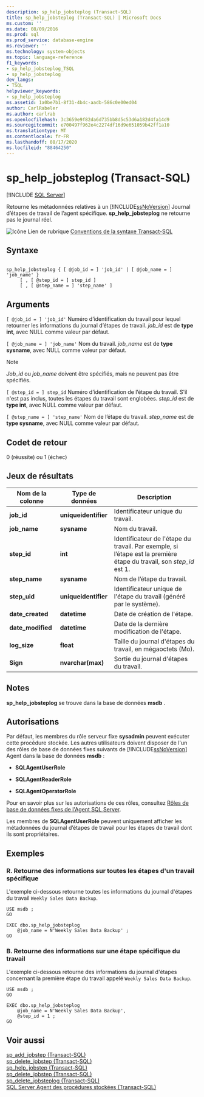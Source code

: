 ```yaml
---
description: sp_help_jobsteplog (Transact-SQL)
title: sp_help_jobsteplog (Transact-SQL) | Microsoft Docs
ms.custom: ''
ms.date: 08/09/2016
ms.prod: sql
ms.prod_service: database-engine
ms.reviewer: ''
ms.technology: system-objects
ms.topic: language-reference
f1_keywords:
- sp_help_jobsteplog_TSQL
- sp_help_jobsteplog
dev_langs:
- TSQL
helpviewer_keywords:
- sp_help_jobsteplog
ms.assetid: 1a0be7b1-8f31-4b4c-aadb-586c0e00ed04
author: CarlRabeler
ms.author: carlrab
ms.openlocfilehash: 3c3659e9f82da6d735bb8d5c53d6a182d4fa14d9
ms.sourcegitcommit: e700497f962e4c2274df16d9e651059b42ff1a10
ms.translationtype: MT
ms.contentlocale: fr-FR
ms.lasthandoff: 08/17/2020
ms.locfileid: "88464250"
---
```

# <a name="sp_help_jobsteplog-transact-sql"></a>sp_help_jobsteplog (Transact-SQL)
[!INCLUDE [SQL Server](../../includes/applies-to-version/sqlserver.md)]

  Retourne les métadonnées relatives à un [!INCLUDE[ssNoVersion](../../includes/ssnoversion-md.md)] Journal d’étapes de travail de l’agent spécifique. **sp_help_jobsteplog** ne retourne pas le journal réel.  

  
 ![Icône Lien de rubrique](../../database-engine/configure-windows/media/topic-link.gif "Icône du lien de rubrique") [Conventions de la syntaxe Transact-SQL](../../t-sql/language-elements/transact-sql-syntax-conventions-transact-sql.md)  
  
## <a name="syntax"></a>Syntaxe  
  
```  
  
sp_help_jobsteplog { [ @job_id = ] 'job_id' | [ @job_name = ] 'job_name' }  
     [ , [ @step_id = ] step_id ]  
     [ , [ @step_name = ] 'step_name' ]  
```  
  
## <a name="arguments"></a>Arguments  
`[ @job_id = ] 'job_id'` Numéro d’identification du travail pour lequel retourner les informations du journal d’étapes de travail. *job_id* est de **type int**, avec NULL comme valeur par défaut.  
  
`[ @job_name = ] 'job_name'` Nom du travail. *job_name* est de **type sysname**, avec NULL comme valeur par défaut.  
  
> [!NOTE]  
>  *Job_id* ou *job_name* doivent être spécifiés, mais ne peuvent pas être spécifiés.  
  
`[ @step_id = ] step_id` Numéro d’identification de l’étape du travail. S'il n'est pas inclus, toutes les étapes du travail sont englobées. *step_id* est de **type int**, avec NULL comme valeur par défaut.  
  
`[ @step_name = ] 'step_name'` Nom de l’étape du travail. *step_name* est de **type sysname**, avec NULL comme valeur par défaut.  
  
## <a name="return-code-values"></a>Codet de retour  
 0 (réussite) ou 1 (échec)  
  
## <a name="result-sets"></a>Jeux de résultats  
  
|Nom de la colonne|Type de données|Description|  
|-----------------|---------------|-----------------|  
|**job_id**|**uniqueidentifier**|Identificateur unique du travail.|  
|**job_name**|**sysname**|Nom du travail.|  
|**step_id**|**int**|Identificateur de l'étape du travail. Par exemple, si l’étape est la première étape du travail, son *step_id* est 1.|  
|**step_name**|**sysname**|Nom de l’étape du travail.|  
|**step_uid**|**uniqueidentifier**|Identificateur unique de l'étape du travail (généré par le système).|  
|**date_created**|**datetime**|Date de création de l'étape.|  
|**date_modified**|**datetime**|Date de la dernière modification de l'étape.|  
|**log_size**|**float**|Taille du journal d'étapes du travail, en mégaoctets (Mo).|  
|**Sign**|**nvarchar(max)**|Sortie du journal d'étapes du travail.|  
  
## <a name="remarks"></a>Notes  
 **sp_help_jobsteplog** se trouve dans la base de données **msdb** .  
  
## <a name="permissions"></a>Autorisations  
 Par défaut, les membres du rôle serveur fixe **sysadmin** peuvent exécuter cette procédure stockée. Les autres utilisateurs doivent disposer de l'un des rôles de base de données fixes suivants de [!INCLUDE[ssNoVersion](../../includes/ssnoversion-md.md)] Agent dans la base de données **msdb** :  
  
-   **SQLAgentUserRole**  
  
-   **SQLAgentReaderRole**  
  
-   **SQLAgentOperatorRole**  
  
 Pour en savoir plus sur les autorisations de ces rôles, consultez [Rôles de base de données fixes de l'Agent SQL Server](../../ssms/agent/sql-server-agent-fixed-database-roles.md).  
  
 Les membres de **SQLAgentUserRole** peuvent uniquement afficher les métadonnées du journal d’étapes de travail pour les étapes de travail dont ils sont propriétaires.  
  
## <a name="examples"></a>Exemples  
  
### <a name="a-returns-job-step-log-information-for-all-steps-in-a-specific-job"></a>R. Retourne des informations sur toutes les étapes d'un travail spécifique  
 L'exemple ci-dessous retourne toutes les informations du journal d'étapes du travail `Weekly Sales Data Backup`.  
  
```  
USE msdb ;  
GO  
  
EXEC dbo.sp_help_jobsteplog  
    @job_name = N'Weekly Sales Data Backup' ;  
GO  
```  
  
### <a name="b-return-job-step-log-information-about-a-specific-job-step"></a>B. Retourne des informations sur une étape spécifique du travail  
 L'exemple ci-dessous retourne des informations du journal d'étapes concernant la première étape du travail appelé `Weekly Sales Data Backup`.  
  
```  
USE msdb ;  
GO  
  
EXEC dbo.sp_help_jobsteplog  
    @job_name = N'Weekly Sales Data Backup',  
    @step_id = 1 ;  
GO  
```  
  
## <a name="see-also"></a>Voir aussi  
 [sp_add_jobstep &#40;Transact-SQL&#41;](../../relational-databases/system-stored-procedures/sp-add-jobstep-transact-sql.md)   
 [sp_delete_jobstep &#40;Transact-SQL&#41;](../../relational-databases/system-stored-procedures/sp-delete-jobstep-transact-sql.md)   
 [sp_help_jobstep &#40;Transact-SQL&#41;](../../relational-databases/system-stored-procedures/sp-help-jobstep-transact-sql.md)   
 [sp_delete_jobstep &#40;Transact-SQL&#41;](../../relational-databases/system-stored-procedures/sp-delete-jobstep-transact-sql.md)   
 [sp_delete_jobsteplog &#40;Transact-SQL&#41;](../../relational-databases/system-stored-procedures/sp-delete-jobsteplog-transact-sql.md)   
 [SQL Server Agent des procédures stockées &#40;Transact-SQL&#41;](../../relational-databases/system-stored-procedures/sql-server-agent-stored-procedures-transact-sql.md)  
  
  
